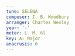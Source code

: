 ```yaml
---
tune: SELENA
composer: I. B. Woodbury
arranger: Charles Wesley
year: '-'
meter: L. M. 6l
key: A♭ Major
anacrusis: 0
---
```

